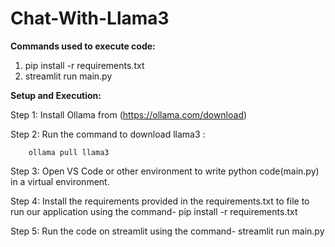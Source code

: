 # Chat-With-Llama3

**Commands used to execute code:**
1. pip install -r requirements.txt
2. streamlit run main.py




**Setup and Execution:**

Step 1: Install Ollama from (https://ollama.com/download)

Step 2: Run the command to download llama3 :  
        
        ollama pull llama3

Step 3: Open VS Code or other environment to write python code(main.py) in a virtual environment.

Step 4: Install the requirements provided in the requirements.txt to file to run our application using the command- pip install -r requirements.txt

Step 5: Run the code on streamlit using the command- streamlit run main.py
